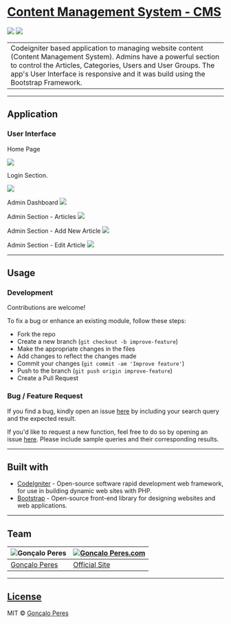 # [Content Management System - CMS](https://github.com/goncaloperes/Project-CodeIgniter-CMS)
![](https://img.shields.io/badge/Version-1.0-blue.svg) 
![](https://img.shields.io/badge/License-MIT-green.svg)

<table>
<tr>
<td>
Codeigniter based application to managing website content (Content Management System).
  Admins have a powerful section to control the Articles, Categories, Users and User Groups.
  The app's User Interface is responsive and it was build using the Bootstrap Framework.
</td>
</tr>
</table>

---

## Application

### User Interface

Home Page

![](https://github.com/goncaloperes/Project-CodeIgniter-CMS/blob/master/Snapshots/home.png)

Login Section.

![](https://github.com/goncaloperes/Project-CodeIgniter-CMS/blob/master/Snapshots/login.png)

Admin Dashboard
![](https://github.com/goncaloperes/Project-CodeIgniter-CMS/blob/master/Snapshots/admin_dashboard.png)

Admin Section - Articles
![](https://github.com/goncaloperes/Project-CodeIgniter-CMS/blob/master/Snapshots/admin_articles.png)

Admin Section - Add New Article
![](https://github.com/goncaloperes/Project-CodeIgniter-CMS/blob/master/Snapshots/add_article.png)

Admin Section - Edit Article
![](https://github.com/goncaloperes/Project-CodeIgniter-CMS/blob/master/Snapshots/edit_article.png)

---

## Usage

### Development
Contributions are welcome!

To fix a bug or enhance an existing module, follow these steps:

- Fork the repo
- Create a new branch (`git checkout -b improve-feature`)
- Make the appropriate changes in the files
- Add changes to reflect the changes made
- Commit your changes (`git commit -am 'Improve feature'`)
- Push to the branch (`git push origin improve-feature`)
- Create a Pull Request 

### Bug / Feature Request

If you find a bug, kindly open an issue [here](https://github.com/goncaloperes/Project-CodeIgniter-CMS/issues/new) by including your search query and the expected result.

If you'd like to request a new function, feel free to do so by opening an issue [here](https://github.com/goncaloperes/Project-CodeIgniter-CMS/issues/new). Please include sample queries and their corresponding results.

---

## Built with 

- [CodeIgniter](https://codeigniter.com/) - Open-source software rapid development web framework, for use in building dynamic web sites with PHP.
- [Bootstrap](https://getbootstrap.com) -  Open-source front-end library for designing websites and web applications.

---

## Team

![Gonçalo Peres](https://media-exp2.licdn.com/mpr/mpr/shrinknp_200_200/AAIA_wDGAAAAAQAAAAAAAAqTAAAAJDBlZTE3MmI0LWNmNjgtNDM3MS1iMzRmLTI0ZGQ1MGRlMWE1Yw.jpg)  | [![Goncalo Peres.com]()](https://goncaloperes.com/)
---|---
[Gonçalo Peres](https://github.com/goncaloperes) |[Official Site](https://goncaloperes.com)


---

## [License](https://github.com/goncaloperes/Project-CodeIgniter-CMS/blob/master/LICENSE)

MIT © [Gonçalo Peres](https://goncaloperes.github.io)
